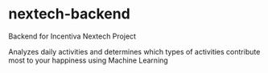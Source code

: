 # nextech-backend
Backend for Incentiva Nextech Project

Analyzes daily activities and determines which types of activities contribute most to your happiness using Machine Learning
